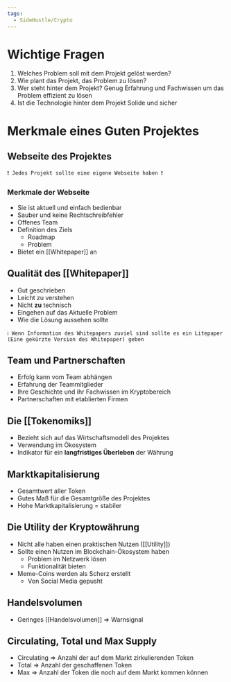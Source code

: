 ```yaml
---
tags:
  - SideHustle/Crypto
---
```


# Wichtige Fragen
1. Welches Problem soll mit dem Projekt gelöst werden?
2. Wie plant das Projekt, das Problem zu lösen?
3. Wer steht hinter dem Projekt? Genug Erfahrung und Fachwissen um das Problem effizient zu lösen
4. Ist die Technologie hinter dem Projekt Solide und sicher
# Merkmale eines Guten Projektes
## Webseite des Projektes
```
❗ Jedes Projekt sollte eine eigene Webseite haben ❗
```
### Merkmale der Webseite
- Sie ist aktuell und einfach bedienbar
- Sauber und keine Rechtschreibfehler
- Offenes Team
- Definition des Ziels
	- Roadmap
	- Problem
- Bietet ein [[Whitepaper]] an

## Qualität des [[Whitepaper]]
- Gut geschrieben
- Leicht zu verstehen
- Nicht **zu** technisch
- Eingehen auf das Aktuelle Problem
- Wie die Lösung aussehen sollte

```
ℹ Wenn Information des Whitepapers zuviel sind sollte es ein Litepaper (Eine gekürzte Version des Whitepaper) geben
```

## Team und Partnerschaften
- Erfolg kann vom Team abhängen
- Erfahrung der Teammitglieder
- Ihre Geschichte und ihr Fachwissen im Kryptobereich
- Partnerschaften mit etablierten Firmen

## Die [[Tokenomiks]]
- Bezieht sich auf das Wirtschaftsmodell des Projektes
- Verwendung im Ökosystem
- Indikator für ein **langfristiges Überleben** der Währung

## Marktkapitalisierung
- Gesamtwert aller Token
- Gutes Maß für die Gesamtgröße des Projektes
- Hohe Marktkapitalisierung = stabiler

## Die Utility der Kryptowährung
- Nicht alle haben einen praktischen Nutzen ([[Utility]])
- Sollte einen Nutzen im Blockchain-Ökosystem haben
	- Problem im Netzwerk lösen
	- Funktionalität bieten
- Meme-Coins werden als Scherz erstellt
	- Von Social Media gepusht

## Handelsvolumen
- Geringes [[Handelsvolumen]] => Warnsignal

## Circulating, Total und Max Supply
- Circulating => Anzahl der auf dem Markt zirkulierenden Token
- Total => Anzahl der geschaffenen Token
- Max => Anzahl der Token die noch auf dem Markt kommen können
